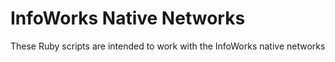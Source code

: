 # InfoWorks Native Networks
These Ruby scripts are intended to work with the InfoWorks native networks